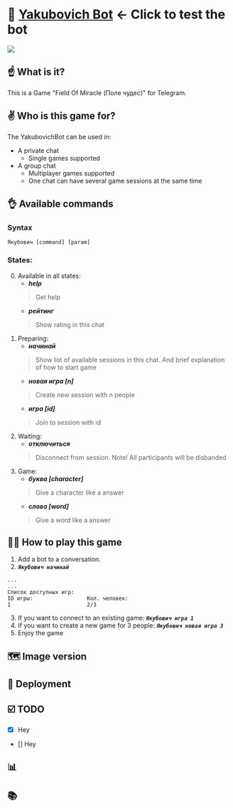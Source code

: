 # 🚀 [Yakubovich Bot](https://t.me/yakubovich_game_bot) <- Click to test the bot
![](http://boobooka.com/wp-content/uploads/2019/02/zastavka-pole-chudes.jpg)
## ☝️ What is it?
This is a Game "Field Of Miracle (Поле чудес)" for Telegram.

## ✌️ Who is this game for?
The YakubovichBot can be used in:
- A private chat
   * Single games supported
- A group chat
   * Multiplayer games supported
   * One chat can have several game sessions at the same time


## 👌 Available commands
### Syntax
`Якубович [command] [param]`
### States:
0. Available in all states:
   - ***help***             
   > Get help
   - ***рейтинг***          
   > Show rating in this chat
1. Preparing:
   - ***начинай***           
   > Show list of available sessions in this chat. And brief explanation of how to start game 
   - ***новая игра [n]***    
   > Create new session with n people
   - ***игра [id]***         
   > Join to session with id
2. Waiting:
   - ***отключиться***       
   > Disconnect from session. Note! All participants will be disbanded
3. Game:
   - ***буква [character]*** 
   > Give a character like a answer
   - ***слово [word]***      
   > Give a word like a answer


## 👨‍🎓 How to play this game
1. Add a bot to a conversation.
2. ***`Якубович начинай`***
```
...
...
Список доступных игр:
ID игры:                 Кол. человек:
1                        2/3
```

3. If you want to connect to an existing game: ***`Якубович игра 1`***
4. If you want to create a new game for 3 people: ***`Якубович новая игра 3`***
5. Enjoy the game


## 🗺 Image version 

## 📝 Deployment


## ☑️ TODO
- [x] Hey
- [] Hey


## 📊 

## 📚

